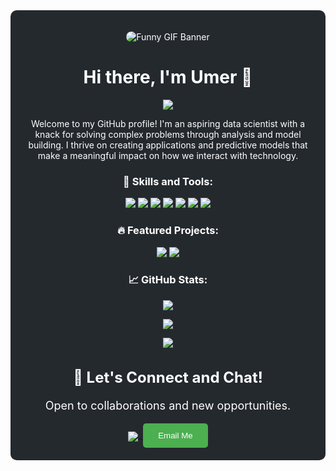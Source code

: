 <!-- Background color and styling -->
<div style="background-color:#24292e; color: #ffffff; padding: 20px; border-radius: 10px;">

  <!-- Banner (replace with your own GIF URL) -->
  <p align="center">
    <img src="https://media.giphy.com/media/v1.Y2lkPTc5MGI3NjExeTE0eW41aTlhbHZjem1lMGJ0OTl2dDNueWFtOHQxZWltMWNwNmh1biZlcD12MV9naWZzX3NlYXJjaCZjdD1n/oWjyixDbWuAk8/giphy.gif" alt="Funny GIF Banner" style="border-radius: 10px;">
  </p>

  <!-- Header -->
  <h1 align="center">Hi there, I'm Umer 👋</h1>
  <p align="center">
    <a href="https://www.linkedin.com/in/umer-khan-141a54221"><img src="https://img.shields.io/badge/-LinkedIn-blue?style=flat-square&logo=Linkedin&logoColor=white"></a>
  </p>

  <!-- Intro -->
  <p align="center">Welcome to my GitHub profile! I'm an aspiring data scientist with a knack for solving complex problems through analysis and model building. I thrive on creating applications and predictive models that make a meaningful impact on how we interact with technology.</p>

  <!-- Skills -->
  <h3 align="center">🚀 Skills and Tools:</h3>
  <p align="center">
    <img src="https://img.shields.io/badge/-Python-3776AB?style=flat-square&logo=python&logoColor=white">
    <img src="https://img.shields.io/badge/-SQL-4479A1?style=flat-square&logo=sql&logoColor=white">
    <img src="https://img.shields.io/badge/-Tableau-E97627?style=flat-square&logo=tableau&logoColor=white">
    <img src="https://img.shields.io/badge/-Power%20BI-F2C811?style=flat-square&logo=power-bi&logoColor=black">
    <img src="https://img.shields.io/badge/-MongoDB-47A248?style=flat-square&logo=mongodb&logoColor=white">
    <img src="https://img.shields.io/badge/-Deep%20Learning-FF6F00?style=flat-square&logo=deep-learning&logoColor=white">
    <img src="https://img.shields.io/badge/-NLP-8A2BE2?style=flat-square&logo=nlp&logoColor=white">
  </p>

  <!-- Featured Projects -->
  <h3 align="center">🔥 Featured Projects:</h3>
  <p align="center">
    <a href="https://github.com/I-UmerKhan/project1"><img src="https://github-readme-stats.vercel.app/api/pin/?username=I-UmerKhan&repo=project1&theme=dark"></a>
    <a href="https://github.com/I-UmerKhan/project2"><img src="https://github-readme-stats.vercel.app/api/pin/?username=I-UmerKhan&repo=project2&theme=dark"></a>
  </p>

  <!-- GitHub Stats -->
  <h3 align="center">📈 GitHub Stats:</h3>
  <p align="center">
    <img src="https://github-readme-stats.vercel.app/api?username=I-UmerKhan&show_icons=true&theme=dark">
  </p>

  <!-- Streak Stats -->
  <p align="center">
    <img src="https://github-readme-streak-stats.herokuapp.com/?user=I-UmerKhan&theme=dark">
  </p>

  <!-- Top Languages -->
  <p align="center">
    <img src="https://github-readme-stats.vercel.app/api/top-langs/?username=I-UmerKhan&layout=compact&theme=dark">
  </p>

  <!-- Contact Section -->
  <div align="center" style="margin-top: 30px;">
    <h2 style="font-size: 24px;">📧 Let's Connect and Chat!</h2>
    <p style="font-size: 18px;">Open to collaborations and new opportunities.</p>
    <a href="mailto:merk2397@gmail.com">
      <img src="https://img.icons8.com/material-sharp/24/ffffff/email.png" style="vertical-align: middle;">&nbsp;
      <span style="font-size: 16px;">
        <button style="background-color: #4CAF50; color: white; padding: 12px 24px; border: none; border-radius: 5px; cursor: pointer;">Email Me</button>
      </span>
    </a>
  </div>

</div>
